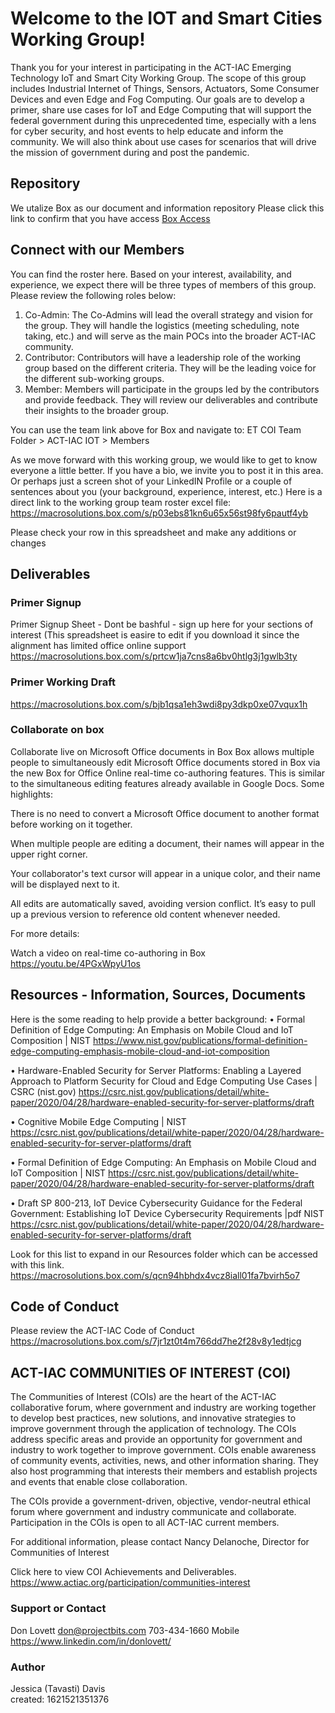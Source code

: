 # Welcome to the IOT and Smart Cities Working Group!

Thank you for your interest in participating in the ACT-IAC Emerging Technology IoT and Smart City Working Group.  The scope of this group includes Industrial Internet of Things, Sensors, Actuators, Some Consumer Devices and even Edge and Fog Computing.  Our goals are to develop a primer, share use cases for IoT and Edge Computing that will support the federal government during this unprecedented time, especially with a lens for cyber security, and host events to help educate and inform the community.  We will also think about use cases for scenarios that will drive the mission of government during and post the pandemic.  

## Repository
We utalize Box as our document and information repository
Please click this link to confirm that you have access
[Box Access](https://macrosolutions.box.com/s/od9tm5nppwfjr877ylu9zyr1vv6keefm)

## Connect with our Members
You can find the roster here. Based on your interest, availability, and experience, we expect there will be three types of members of this group.  Please review the following roles below:
1.	Co-Admin: The Co-Admins will lead the overall strategy and vision for the group.  They will handle the logistics (meeting scheduling, note taking, etc.) and will serve as the main POCs into the broader ACT-IAC community.  
2.	Contributor: Contributors will have a leadership role of the working group based on the different criteria.   They will be the leading voice for the different sub-working groups.  
3.	Member:  Members will participate in the groups led by the contributors and provide feedback.  They will review our deliverables and contribute their insights to the broader group. 

You can use the team link above for Box and navigate to: 
ET COI Team Folder > ACT-IAC IOT > Members

As we move forward with this working group, we would like to get to know everyone a little better.  If you have a bio, we invite you to post it in this area.  Or perhaps just a screen shot of your LinkedIN Profile or a couple of sentences about you (your background, experience, interest, etc.)
Here is a direct link to the working group team roster excel file: 
https://macrosolutions.box.com/s/p03ebs81kn6u65x56st98fy6pautf4yb

Please check your row in this spreadsheet and make any additions or changes

## Deliverables

### Primer Signup
Primer Signup Sheet - Dont be bashful - sign up here for your sections of interest (This spreadsheet is easire to edit if you download it since the alignment has limited office online support
https://macrosolutions.box.com/s/prtcw1ja7cns8a6bv0htlg3j1gwlb3ty

### Primer Working Draft
https://macrosolutions.box.com/s/bjb1qsa1eh3wdi8py3dkp0xe07vqux1h

### Collaborate on box
Collaborate live on Microsoft Office documents in Box
Box allows multiple people to simultaneously edit Microsoft Office documents stored in Box via the new Box for Office Online real-time co-authoring features. This is similar to the simultaneous editing features already available in Google Docs. Some highlights:

There is no need to convert a Microsoft Office document to another format before working on it together.

When multiple people are editing a document, their names will appear in the upper right corner.

Your collaborator's text cursor will appear in a unique color, and their name will be displayed next to it.

All edits are automatically saved, avoiding version conflict. It’s easy to pull up a previous version to reference old content whenever needed.

For more details:

Watch a video on real-time co-authoring in Box
https://youtu.be/4PGxWpyU1os

## Resources - Information, Sources, Documents

Here is the some reading to help provide a better background:
•	Formal Definition of Edge Computing: An Emphasis on Mobile Cloud and IoT Composition | NIST  https://www.nist.gov/publications/formal-definition-edge-computing-emphasis-mobile-cloud-and-iot-composition

•	Hardware-Enabled Security for Server Platforms: Enabling a Layered Approach to Platform Security for Cloud and Edge Computing Use Cases | CSRC (nist.gov) https://csrc.nist.gov/publications/detail/white-paper/2020/04/28/hardware-enabled-security-for-server-platforms/draft

•	Cognitive Mobile Edge Computing | NIST https://csrc.nist.gov/publications/detail/white-paper/2020/04/28/hardware-enabled-security-for-server-platforms/draft 

•	Formal Definition of Edge Computing: An Emphasis on Mobile Cloud and IoT Composition | NIST https://csrc.nist.gov/publications/detail/white-paper/2020/04/28/hardware-enabled-security-for-server-platforms/draft

•	Draft SP 800-213, IoT Device Cybersecurity Guidance for the Federal Government: Establishing IoT Device Cybersecurity Requirements |pdf NIST
https://csrc.nist.gov/publications/detail/white-paper/2020/04/28/hardware-enabled-security-for-server-platforms/draft

Look for this list to expand in our Resources folder which can be accessed with this link. 
https://macrosolutions.box.com/s/qcn94hbhdx4vcz8iall01fa7bvirh5o7

## Code of Conduct
Please review the ACT-IAC Code of Conduct
https://macrosolutions.box.com/s/7jr1zt0t4m766dd7he2f28v8y1edtjcg

## ACT-IAC COMMUNITIES OF INTEREST (COI)
 
The  Communities of Interest (COIs) are the heart of the ACT-IAC collaborative forum, where government and industry are working together to develop best practices, new solutions, and innovative strategies to improve government through the application of technology. The COIs address specific areas and provide an opportunity for government and industry to work together to improve government. COIs enable awareness of community events, activities, news, and other information sharing. They also host programming that interests their members and establish projects and events that enable close collaboration. 

The COIs provide a government-driven, objective, vendor-neutral ethical forum where government and industry communicate and collaborate. Participation in the COIs is open to all ACT-IAC current members.  

 For additional information, please contact Nancy Delanoche, Director for Communities of Interest

Click here to view COI Achievements and Deliverables.
https://www.actiac.org/participation/communities-interest

### Support or Contact
Don Lovett don@projectbits.com 703-434-1660 Mobile https://www.linkedin.com/in/donlovett/

### Author
Jessica (Tavasti) Davis  
created: 1621521351376




